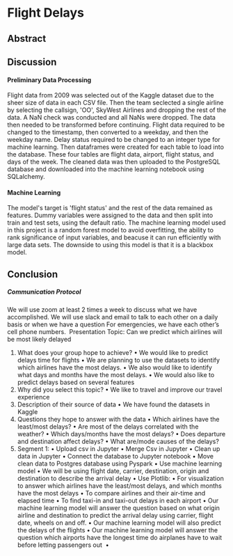 # Flight Delays

## Abstract

## Discussion

#### Preliminary Data Processing

Flight data from 2009 was selected out of the Kaggle dataset due to the sheer size of data in each CSV file. Then the team seclected a single airline by selecting the callsign, 'OO', SkyWest Airlines and dropping the rest of the data. A NaN check was conducted and all NaNs were dropped. The data then needed to be transformed before continuing. Flight data required to be changed to the timestamp, then converted to a weekday, and then the weekday name. Delay status required to be changed to an integer type for machine learning. Then dataframes were created for each table to load into the database. These four tables are flight data, airport, flight status, and days of the week. The cleaned data was then uploaded to the PostgreSQL database and downloaded into the machine learning notebook using SQLalchemy.

#### Machine Learning

The model's target is 'flight status' and the rest of the data remained as features. Dummy variables were assigned to the data and then split into train and test sets, using the default ratio. The machine learning model used in this project is a random forest model to avoid overfitting, the ability to rank significance of input variables, and beacuse it can run efficiently with large data sets. The downside to using this model is that it is a blackbox model.



## Conclusion

##### Communication Protocol
We will use zoom at least 2 times a week to discuss what we have accomplished. We will use slack and email to talk to each other on a daily basis or when we have a question For emergencies, we have each other’s cell phone numbers.
​
Presentation
Topic: Can we predict which airlines will be most likely delayed
​
1)	What does your group hope to achieve?
•	We would like to predict delays time for flights
•	We are planning to use the datasets to identify which airlines have the most delays. 
•	We also would like to identify what days and months have the most delays. 
•	We would also like to predict delays based on several features
​
2) Why did you select this topic?
•	We like to travel and improve our travel experience
​
2)	Description of their source of data
•	We have found the datasets in Kaggle
​
4) Questions they hope to answer with the data
•	Which airlines have the least/most delays?
•	Are most of the delays correlated with the weather?
•	Which days/months have the most delays?
•	Does departure and destination affect delays?
•	What are/mode causes of the delays?
​
​
5) Segment 1:
•	Upload csv in Jupyter
•	Merge Csv in Jupyter
•	Clean up data in Jupyter
•	Connect the database to Jupyter notebook
•	Move clean data to Postgres database using Pyspark
•	Use machine learning model
•	We will be using flight date, carrier, destination,  origin and destination to describe the 
arrival delay
•	Use Plotlib:
•	For visualization to answer which airlines have the least/most delays, and which months have the most delays 
•	To compare airlines and their air-time and elapsed time
•	To find taxi-in and taxi-out delays in each airport
•	Our machine learning model will answer the question based on what origin airline and 
destination to predict the arrival delay using carrier, flight date, wheels on and off.
•	Our machine learning model will also predict the delays of the flights
•	Our machine learning model will answer the question which airports have the longest time do airplanes have to wait before letting passengers out
​
• 